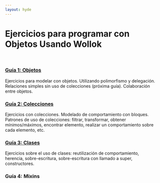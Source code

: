 ```yaml
---
layout: hyde
---
```


# Ejercicios para programar con Objetos Usando Wollok

<br/>

### [Guía 1: Objetos]({{site.baseurl}}/ejercicios-1-objetos/index.html)

Ejercicios para modelar con objetos. Utilizando polimorfismo y delegación.
Relaciones simples sin uso de colecciones (próxima guía).
Colaboración entre objetos.

### [Guía 2: Colecciones]({{site.baseurl}}/ejercicios-2-colecciones/index.html)

Ejercicios con colecciones. Modelado de comportamiento con bloques.
Patrones de uso de colecciones: filtrar, transformar, obtener mínimos/máximos, encontrar elemento, realizar un comportamiento sobre cada elemento, etc.

### [Guía 3: Clases]({{site.baseurl}}/ejercicios-3-clases/index.html)

Ejercicios sobre el uso de clases: reutilización de comportamiento, herencia, sobre-escritura, sobre-escritura con llamado a super, constructores.

### Guía 4: Mixins